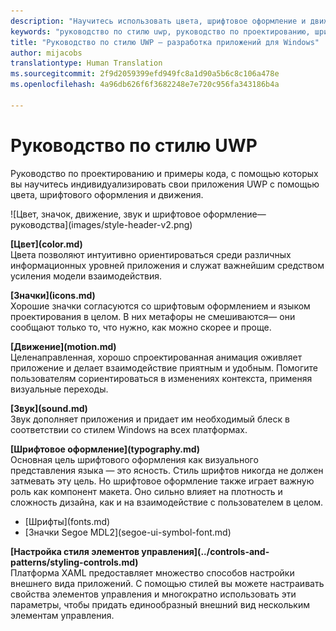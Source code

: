 ```yaml
---
description: "Научитесь использовать цвета, шрифтовое оформление и движение для индивидуализации приложения UWP с помощью руководства по стилю Центра разработки для Windows UWP."
keywords: "руководство по стилю uwp, руководство по проектированию, шрифтовое оформление, движение, звук, движение, разработка приложений"
title: "Руководство по стилю UWP — разработка приложений для Windows"
author: mijacobs
translationtype: Human Translation
ms.sourcegitcommit: 2f9d2059399efd949fc8a1d90a5b6c8c106a478e
ms.openlocfilehash: 4a96db626f6f3682248e7e720c956fa343186b4a

---
```

# Руководство по стилю UWP

<link rel="stylesheet" href="https://az835927.vo.msecnd.net/sites/uwp/Resources/css/custom.css"> 

<div class="side-by-side">
<div class="side-by-side-content">
  <div class="side-by-side-content-left">
  <p>Руководство по проектированию и примеры кода, с помощью которых вы научитесь индивидуализировать свои приложения UWP с помощью цвета, шрифтового оформления и движения.</p>
  </div>
  <div class="side-by-side-content-right">
    ![Цвет, значок, движение, звук и шрифтовое оформление— руководства](images/style-header-v2.png)
  </div>
</div>
</div>


<div class="side-by-side">
<div class="side-by-side-content">
  <div class="side-by-side-content-left">
   <p><b>[Цвет](color.md)</b><br/>
Цвета позволяют интуитивно ориентироваться среди различных информационных уровней приложения и служат важнейшим средством усиления модели взаимодействия.</p>
  </div>
  <div class="side-by-side-content-right">
   <p><b>[Значки](icons.md)</b><br/>
Хорошие значки согласуются со шрифтовым оформлением и языком проектирования в целом. В них метафоры не смешиваются— они сообщают только то, что нужно, как можно скорее и проще.</p>
  </div>
</div>
</div>

<div class="side-by-side">
<div class="side-by-side-content">
  <div class="side-by-side-content-left">
   <p><b>[Движение](motion.md)</b><br/>
Целенаправленная, хорошо спроектированная анимация оживляет приложение и делает взаимодействие приятным и удобным. Помогите пользователям сориентироваться в изменениях контекста, применяя визуальные переходы.</p>
  </div>
  <div class="side-by-side-content-right">
   <p><b>[Звук](sound.md)</b><br/>
Звук дополняет приложения и придает им необходимый блеск в соответствии со стилем Windows на всех платформах.</p>
  </div>
</div>
</div>

<div class="side-by-side">
<div class="side-by-side-content">
  <div class="side-by-side-content-left">
   <p><b>[Шрифтовое оформление](typography.md)</b><br/>
Основная цель шрифтового оформления как визуального представления языка — это ясность. Стиль шрифтов никогда не должен затмевать эту цель. Но шрифтовое оформление также играет важную роль как компонент макета. Оно сильно влияет на плотность и сложность дизайна, как и на взаимодействие с пользователем в целом.</p>
   <div class="uwpd-no-bullet-list">
   <ul>
    <li>[Шрифты](fonts.md)</li>
    <li>[Значки Segoe MDL2](segoe-ui-symbol-font.md)</li>
   </ul>
   </div>
  </div>
  
  
  <div class="side-by-side-content-right">
   <p><b>[Настройка стиля элементов управления](../controls-and-patterns/styling-controls.md)</b><br/>
Платформа XAML предоставляет множество способов настройки внешнего вида приложений. С помощью стилей вы можете настраивать свойства элементов управления и многократно использовать эти параметры, чтобы придать единообразный внешний вид нескольким элементам управления.</p>
  </div>
</div>
</div>




<!--HONumber=Aug16_HO5-->


